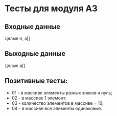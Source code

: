# Тесты для модуля А3

## Входные данные
Целые n, a[]

## Выходные данные
Целые a[]

## Позитивные тесты:
- 01 - в массиве элементы разных знаков и нуль;
- 02 - в массиве 1 элемент;
- 03 - количество элементов в массиве = 10;
- 04 - в массиве все элементы одинаковые.
